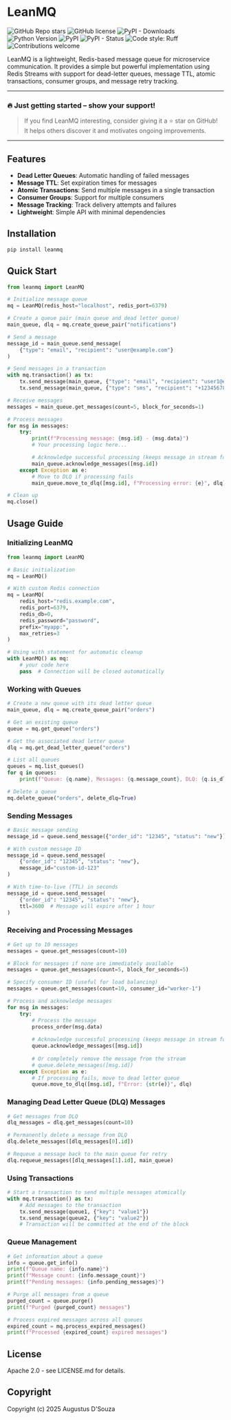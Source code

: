 # LeanMQ

![GitHub Repo stars](https://img.shields.io/github/stars/augiwan/LeanMQ?style=social)
![GitHub license](https://img.shields.io/github/license/augiwan/LeanMQ)
![PyPI - Downloads](https://img.shields.io/pypi/dm/LeanMQ)
![Python Version](https://img.shields.io/pypi/pyversions/LeanMQ)
![PyPI](https://img.shields.io/pypi/v/LeanMQ)
![PyPI - Status](https://img.shields.io/pypi/status/LeanMQ)
![Code style: Ruff](https://img.shields.io/badge/code%20style-Ruff-261230.svg)
![Contributions welcome](https://img.shields.io/badge/contributions-welcome-brightgreen.svg)

LeanMQ is a lightweight, Redis-based message queue for microservice communication. It provides a simple but powerful implementation using Redis Streams with support for dead-letter queues, message TTL, atomic transactions, consumer groups, and message retry tracking.

<hr />

### 🔥 Just getting started – show your support!
> If you find LeanMQ interesting, consider giving it a ⭐ star on GitHub!  
> It helps others discover it and motivates ongoing improvements.

<hr />

## Features

- **Dead Letter Queues**: Automatic handling of failed messages
- **Message TTL**: Set expiration times for messages
- **Atomic Transactions**: Send multiple messages in a single transaction
- **Consumer Groups**: Support for multiple consumers
- **Message Tracking**: Track delivery attempts and failures
- **Lightweight**: Simple API with minimal dependencies

## Installation

```bash
pip install leanmq
```

## Quick Start

```python
from leanmq import LeanMQ

# Initialize message queue
mq = LeanMQ(redis_host="localhost", redis_port=6379)

# Create a queue pair (main queue and dead letter queue)
main_queue, dlq = mq.create_queue_pair("notifications")

# Send a message
message_id = main_queue.send_message(
    {"type": "email", "recipient": "user@example.com"}
)

# Send messages in a transaction
with mq.transaction() as tx:
    tx.send_message(main_queue, {"type": "email", "recipient": "user1@example.com"})
    tx.send_message(main_queue, {"type": "sms", "recipient": "+1234567890"})

# Receive messages
messages = main_queue.get_messages(count=5, block_for_seconds=1)

# Process messages
for msg in messages:
    try:
        print(f"Processing message: {msg.id} - {msg.data}")
        # Your processing logic here...

        # Acknowledge successful processing (keeps message in stream for history)
        main_queue.acknowledge_messages([msg.id])
    except Exception as e:
        # Move to DLQ if processing fails
        main_queue.move_to_dlq([msg.id], f"Processing error: {e}", dlq)

# Clean up
mq.close()
```

## Usage Guide

### Initializing LeanMQ

```python
from leanmq import LeanMQ

# Basic initialization
mq = LeanMQ()

# With custom Redis connection
mq = LeanMQ(
    redis_host="redis.example.com",
    redis_port=6379,
    redis_db=0,
    redis_password="password",
    prefix="myapp:",
    max_retries=3
)

# Using with statement for automatic cleanup
with LeanMQ() as mq:
    # your code here
    pass  # Connection will be closed automatically
```

### Working with Queues

```python
# Create a new queue with its dead letter queue
main_queue, dlq = mq.create_queue_pair("orders")

# Get an existing queue
queue = mq.get_queue("orders")

# Get the associated dead letter queue
dlq = mq.get_dead_letter_queue("orders")

# List all queues
queues = mq.list_queues()
for q in queues:
    print(f"Queue: {q.name}, Messages: {q.message_count}, DLQ: {q.is_dlq}")

# Delete a queue
mq.delete_queue("orders", delete_dlq=True)
```

### Sending Messages

```python
# Basic message sending
message_id = queue.send_message({"order_id": "12345", "status": "new"})

# With custom message ID
message_id = queue.send_message(
    {"order_id": "12345", "status": "new"},
    message_id="custom-id-123"
)

# With time-to-live (TTL) in seconds
message_id = queue.send_message(
    {"order_id": "12345", "status": "new"},
    ttl=3600  # Message will expire after 1 hour
)
```

### Receiving and Processing Messages

```python
# Get up to 10 messages
messages = queue.get_messages(count=10)

# Block for messages if none are immediately available
messages = queue.get_messages(count=5, block_for_seconds=5)

# Specify consumer ID (useful for load balancing)
messages = queue.get_messages(count=10, consumer_id="worker-1")

# Process and acknowledge messages
for msg in messages:
    try:
        # Process the message
        process_order(msg.data)
        
        # Acknowledge successful processing (keeps message in stream for history/auditing)
        queue.acknowledge_messages([msg.id])
        
        # Or completely remove the message from the stream
        # queue.delete_messages([msg.id])
    except Exception as e:
        # If processing fails, move to dead letter queue
        queue.move_to_dlq([msg.id], f"Error: {str(e)}", dlq)
```

### Managing Dead Letter Queue (DLQ) Messages

```python
# Get messages from DLQ
dlq_messages = dlq.get_messages(count=10)

# Permanently delete a message from DLQ
dlq.delete_messages([dlq_messages[0].id])

# Requeue a message back to the main queue for retry
dlq.requeue_messages([dlq_messages[1].id], main_queue)
```

### Using Transactions

```python
# Start a transaction to send multiple messages atomically
with mq.transaction() as tx:
    # Add messages to the transaction
    tx.send_message(queue1, {"key": "value1"})
    tx.send_message(queue2, {"key": "value2"})
    # Transaction will be committed at the end of the block
```

### Queue Management

```python
# Get information about a queue
info = queue.get_info()
print(f"Queue name: {info.name}")
print(f"Message count: {info.message_count}")
print(f"Pending messages: {info.pending_messages}")

# Purge all messages from a queue
purged_count = queue.purge()
print(f"Purged {purged_count} messages")

# Process expired messages across all queues
expired_count = mq.process_expired_messages()
print(f"Processed {expired_count} expired messages")
```

## License

Apache 2.0 - see LICENSE.md for details.

## Copyright

Copyright (c) 2025 Augustus D'Souza
